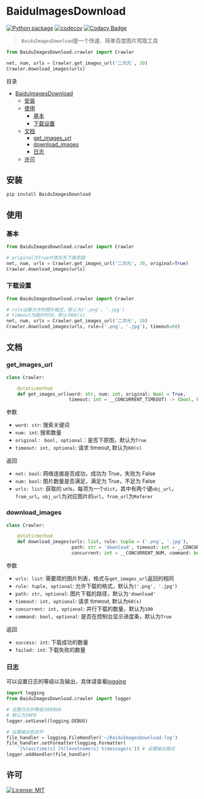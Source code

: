 # BaiduImagesDownload

[![Python package](https://github.com/YXL76/BaiduImagesDownload/workflows/Python%20package/badge.svg)](https://github.com/YXL76/BaiduImagesDownload/actions)
[![codecov](https://codecov.io/gh/YXL76/BaiduImagesDownload/branch/master/graph/badge.svg)](https://codecov.io/gh/YXL76/BaiduImagesDownload)
[![Codacy Badge](https://app.codacy.com/project/badge/Grade/0dce5ee6b45f427fa5aa782907408d19)](https://www.codacy.com/manual/YXL76/BaiduImagesDownload?utm_source=github.com&utm_medium=referral&utm_content=YXL76/BaiduImagesDownload&utm_campaign=Badge_Grade)

> `BaiduImagesDownload`是一个快速、简单百度图片爬取工具

```python
from BaiduImagesDownload.crawler import Crawler

net, num, urls = Crawler.get_images_url('二次元', 20)
Crawler.download_images(urls)
```

目录

- [BaiduImagesDownload](#baiduimagesdownload)
  - [安装](#安装)
  - [使用](#使用)
    - [基本](#基本)
    - [下载设置](#下载设置)
  - [文档](#文档)
    - [get_images_url](#get_images_url)
    - [download_images](#download_images)
    - [日志](#日志)
  - [许可](#许可)

## 安装

```bash
pip install BaiduImagesDownload
```

## 使用

### 基本

```python
from BaiduImagesDownload.crawler import Crawler

# original为True代表优先下载原图
net, num, urls = Crawler.get_images_url('二次元', 20, original=True)
Crawler.download_images(urls)
```

### 下载设置

```python
from BaiduImagesDownload.crawler import Crawler

# rule设置允许的图片格式，默认为('.png', '.jpg')
# timeout为超时时间，默认为60(s)
net, num, urls = Crawler.get_images_url('二次元', 20)
Crawler.download_images(urls, rule=('.png', '.jpg'), timeout=60)
```

## 文档

### get_images_url

```python
class Crawler:

    @staticmethod
    def get_images_url(word: str, num: int, original: bool = True,
                       timeout: int = __CONCURRENT_TIMEOUT) -> (bool, bool, list):
```

参数

- `word: str`: 搜索关键词
- `num: int`: 搜索数量
- `original： bool, optional`：是否下原图，默认为`True`
- `timeout: int, optional`: 请求 timeout, 默认为`60(s)`

返回

- `net: bool`: 网络连接是否成功，成功为 True，失败为 False
- `num: bool`: 图片数量是否满足，满足为 True，不足为 False
- `urls: list`: 获取的 urls，每项为一个`dict`，其中有两个键`obj_url`，`from_url`。`obj_url`为对应图片的`url`，`from_url`为`Referer`

### download_images

```python
class Crawler:

    @staticmethod
    def download_images(urls: list, rule: tuple = ('.png', '.jpg'),
                        path: str = 'download', timeout: int = __CONCURRENT_TIMEOUT,
                        concurrent: int = __CONCURRENT_NUM, command: bool = True) -> (int, int):
```

参数

- `urls: list`: 需要爬的图片列表，格式与`get_images_url`返回的相同
- `rule: tuple, optional`: 允许下载的格式，默认为`('.png', '.jpg')`
- `path: str, optional`: 图片下载的路径，默认为`'download'`
- `timeout: int, optional`: 请求 timeout, 默认为`60(s)`
- `concurrent: int, optional`: 并行下载的数量，默认为`100`
- `command: bool, optional`: 是否在控制台显示进度条，默认为`True`

返回

- `success: int`: 下载成功的数量
- `failed: int`: 下载失败的数量

### 日志

可以设置日志的等级以及输出，具体请查看[logging](https://docs.python.org/3.8/library/logging.html)

```python
import logging
from BaiduImagesDownload.crawler import logger

# 设置日志的等级为DEBUG
# 默认为INFO
logger.setLevel(logging.DEBUG)

# 设置输出到文件
file_handler = logging.FileHandler('~/BaiduImagesDownload.log')
file_handler.setFormatter(logging.Formatter(
    '[%(asctime)s] [%(levelname)s] %(message)s')) # 设置输出格式
logger.addHandler(file_handler)
```

## 许可

[![License: MIT](https://img.shields.io/badge/License-MIT-blue.svg)](https://github.com/YXL76/BaiduImagesDownload/blob/master/LICENSE)
